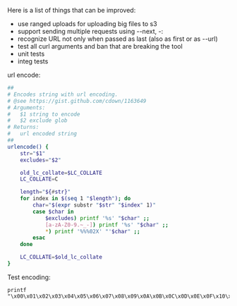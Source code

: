 Here is a list of things that can be improved:

- use ranged uploads for uploading big files to s3
- support sending multiple requests using --next, -:
- recognize URL not only when passed as last (also as first or as --url)
- test all curl arguments and ban that are breaking the tool
- unit tests
- integ tests

url encode:

```sh
##
# Encodes string with url encoding.
# @see https://gist.github.com/cdown/1163649
# Arguments:
#   $1 string to encode
#   $2 exclude glob
# Returns:
#   url encoded string
##
urlencode() {
    str="$1"
    excludes="$2"

    old_lc_collate=$LC_COLLATE
    LC_COLLATE=C

    length="${#str}"
    for index in $(seq 1 "$length"); do
        char="$(expr substr "$str" "$index" 1)"
        case $char in
            $excludes) printf '%s' "$char" ;;
            [a-zA-Z0-9.~_-]) printf '%s' "$char" ;;
            *) printf '%%%02X' "'$char" ;;
        esac
    done

    LC_COLLATE=$old_lc_collate
}
```

Test encoding:

```
printf "\x00\x01\x02\x03\x04\x05\x06\x07\x08\x09\x0A\x0B\x0C\x0D\x0E\x0F\x10\x11\x12\x13\x14\x15\x16\x17\x18\x19\x1A\x1B\x1C\x1D\x1E\x1F\x20\x21\x22\x23\x24\x25\x26\x27\x28\x29\x2A\x2B\x2C\x2D\x2E\x2F\x30\x31\x32\x33\x34\x35\x36\x37\x38\x39\x3A\x3B\x3C\x3D\x3E\x3F\x40\x41\x42\x43\x44\x45\x46\x47\x48\x49\x4A\x4B\x4C\x4D\x4E\x4F\x50\x51\x52\x53\x54\x55\x56\x57\x58\x59\x5A\x5B\x5C\x5D\x5E\x5F\x60\x61\x62\x63\x64\x65\x66\x67\x68\x69\x6A\x6B\x6C\x6D\x6E\x6F\x70\x71\x72\x73\x74\x75\x76\x77\x78\x79\x7A\x7B\x7C\x7D\x7E\x7F"
```
